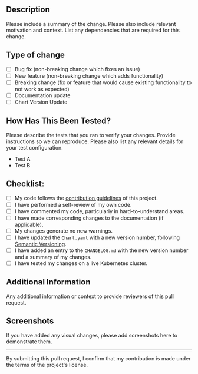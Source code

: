 ## Description

Please include a summary of the change. Please also include relevant motivation and context.
List any dependencies that are required for this change.

## Type of change

- [ ] Bug fix (non-breaking change which fixes an issue)
- [ ] New feature (non-breaking change which adds functionality)
- [ ] Breaking change (fix or feature that would cause existing functionality to not work as expected)
- [ ] Documentation update
- [ ] Chart Version Update

## How Has This Been Tested?

Please describe the tests that you ran to verify your changes. Provide instructions so we can reproduce.
Please also list any relevant details for your test configuration.

- Test A
- Test B

## Checklist:

- [ ] My code follows the [contribution guidelines](CONTRIBUTING.md) of this project.
- [ ] I have performed a self-review of my own code.
- [ ] I have commented my code, particularly in hard-to-understand areas.
- [ ] I have made corresponding changes to the documentation (if applicable).
- [ ] My changes generate no new warnings.
- [ ] I have updated the `Chart.yaml` with a new version number, following [Semantic Versioning](https://semver.org/).
- [ ] I have added an entry to the `CHANGELOG.md` with the new version number and a summary of my changes.
- [ ] I have tested my changes on a live Kubernetes cluster.

## Additional Information

Any additional information or context to provide reviewers of this pull request.

## Screenshots

If you have added any visual changes, please add screenshots here to demonstrate them.

---

By submitting this pull request, I confirm that my contribution is made under the terms of the project's license.
